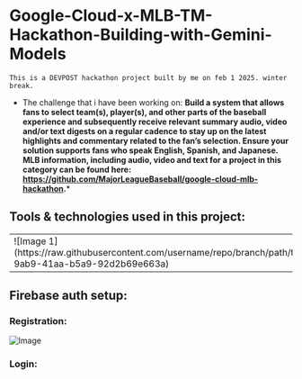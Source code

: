 # Google-Cloud-x-MLB-TM-Hackathon-Building-with-Gemini-Models
``This is a DEVPOST hackathon project built by me on feb 1 2025. winter break.``

- The challenge that i have been working on: **Build a system that allows fans to select team(s), player(s), and other parts of the baseball experience and subsequently receive relevant summary audio, video and/or text digests on a regular cadence to stay up on the latest highlights and commentary related to the fan’s selection. Ensure your solution supports fans who speak English, Spanish, and Japanese. MLB information, including audio, video and text for a project in this category can be found here: https://github.com/MajorLeagueBaseball/google-cloud-mlb-hackathon.***

## Tools & technologies used in this project:

<table>
  <tr>
    <td>![Image 1](https://raw.githubusercontent.com/username/repo/branch/path/to/f01c75c2-9ab9-41aa-b5a9-92d2b69e663a)</td>
    <td>![Image 2](https://raw.githubusercontent.com/username/repo/branch/path/to/88d780ee-a700-411f-89cd-5d094e5ab1c6)</td>
    </tr>
</table>

## Firebase auth setup:
### Registration:

![Image](https://github.com/user-attachments/assets/203ce778-8ab4-4de5-9bf8-3d2ca16a1b6d)

### Login: 

